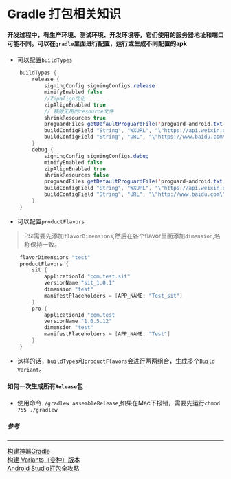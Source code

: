 Gradle 打包相关知识
=================
#### 开发过程中，有生产环境、测试环境、开发环境等，它们使用的服务器地址和端口可能不同。可以在`gradle`里面进行配置，运行或生成不同配置的apk

- 可以配置`buildTypes`

```java
    buildTypes {
        release {
            signingConfig signingConfigs.release
            minifyEnabled false
            //Zipalign优化
            zipAlignEnabled true
            // 移除无用的resource文件
            shrinkResources true
            proguardFiles getDefaultProguardFile('proguard-android.txt'), 'proguard-rules.pro'
            buildConfigField "String", "WXURL", "\"https://api.weixin.qq.com/\""
            buildConfigField "String", "URL", "\"https://www.baidu.com\""
        }
        debug {
            signingConfig signingConfigs.debug
            minifyEnabled false
            zipAlignEnabled true
            shrinkResources false
            proguardFiles getDefaultProguardFile('proguard-android.txt'), 'proguard-rules.pro'
            buildConfigField "String", "WXURL", "\"https://api.weixin.qq.com/\""
            buildConfigField "String", "URL", "\"http://www.baidu.com\""            
        }
    }
```

- 可以配置`productFlavors`

> PS:需要先添加`flavorDimensions`,然后在各个flavor里面添加`dimension`,名称保持一致。

```java
    flavorDimensions "test"
    productFlavors {
        sit {
            applicationId "com.test.sit"
            versionName "sit_1.0.1"
            dimension "test"
            manifestPlaceholders = [APP_NAME: "Test_sit"]
        }
        pro {
            applicationId "com.test
            versionName "1.0.5.12"
            dimension "test"
            manifestPlaceholders = [APP_NAME: "Test"]
        }
    }
```

- 这样的话，`buildTypes`和`productFlavors`会进行两两组合，生成多个`Build Variant`。

#### 如何一次生成所有`Release`包

- 使用命令`./gradlew assembleRelease`,如果在Mac下报错，需要先运行`chmod 755 ./gradlew`


##### 参考
---------
[构建神器Gradle](http://jiajixin.cn/2015/08/07/gradle-android/)  
[构建 Variants（变种）版本](https://chaosleong.gitbooks.io/gradle-for-android/content/build_variants/)  
[Android Studio打包全攻略](http://www.cnblogs.com/jiuyi/p/6098589.html)


